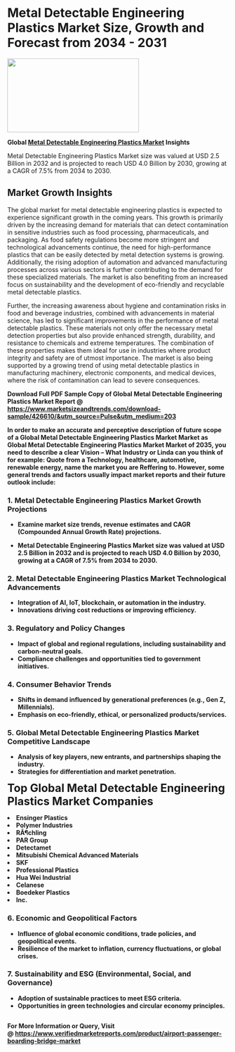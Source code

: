 <H1>Metal Detectable Engineering Plastics Market Size, Growth and Forecast from 2034 - 2031</H1><img class="aligncenter size-medium wp-image-584254" src="https://thirdeyenews.in/wp-content/uploads/2034/09/Global-Market-Research-300x168.jpeg" alt="" width="300" height="168" /><p><strong>Global&nbsp;<a href="https://www.marketsizeandtrends.com/download-sample/426610/&amp;utm_source=Pulse&amp;utm_medium=203">Metal Detectable Engineering Plastics Market</a> Insights</strong></p><p>Metal Detectable Engineering Plastics Market size was valued at USD 2.5 Billion in 2032 and is projected to reach USD 4.0 Billion by 2030, growing at a CAGR of 7.5% from 2034 to 2030.</p><p><h2>Market Growth Insights</h2> <p>The global market for metal detectable engineering plastics is expected to experience significant growth in the coming years. This growth is primarily driven by the increasing demand for materials that can detect contamination in sensitive industries such as food processing, pharmaceuticals, and packaging. As food safety regulations become more stringent and technological advancements continue, the need for high-performance plastics that can be easily detected by metal detection systems is growing. Additionally, the rising adoption of automation and advanced manufacturing processes across various sectors is further contributing to the demand for these specialized materials. The market is also benefiting from an increased focus on sustainability and the development of eco-friendly and recyclable metal detectable plastics.</p> <p><strong></strong></p> <p>Further, the increasing awareness about hygiene and contamination risks in food and beverage industries, combined with advancements in material science, has led to significant improvements in the performance of metal detectable plastics. These materials not only offer the necessary metal detection properties but also provide enhanced strength, durability, and resistance to chemicals and extreme temperatures. The combination of these properties makes them ideal for use in industries where product integrity and safety are of utmost importance. The market is also being supported by a growing trend of using metal detectable plastics in manufacturing machinery, electronic components, and medical devices, where the risk of contamination can lead to severe consequences.</p> <p><strong></p><p><span class=""><strong>Download Full PDF Sample Copy of Global Metal Detectable Engineering Plastics Market Report</strong> @ <a href="https://www.marketsizeandtrends.com/download-sample/426610/&amp;utm_source=Pulse&amp;utm_medium=203" target="_blank">https://www.marketsizeandtrends.com/download-sample/426610/&amp;utm_source=Pulse&amp;utm_medium=203</a></span></p><p>In order to make an accurate and perceptive description of future scope of a Global&nbsp;Metal Detectable Engineering Plastics Market Market as Global&nbsp;Metal Detectable Engineering Plastics Market Market of 2035, you need to describe a clear Vision &ndash; What Industry or Linda can you think of for example: Quote from a Technology, healthcare, automotive, renewable energy, name the market you are Reffering to. However, some general trends and factors usually impact market reports and their future outlook include:</p><h3>1.&nbsp;<strong>Metal Detectable Engineering Plastics Market Growth Projections</strong></h3><ul><li>Examine market size trends, revenue estimates and CAGR (Compounded Annual Growth Rate) projections.</li><li><p>Metal Detectable Engineering Plastics Market size was valued at USD 2.5 Billion in 2032 and is projected to reach USD 4.0 Billion by 2030, growing at a CAGR of 7.5% from 2034 to 2030.</p></li></ul><h3>2.&nbsp;<strong>Metal Detectable Engineering Plastics Market Technological Advancements</strong></h3><ul><li>Integration of AI, IoT, blockchain, or automation in the industry.</li><li>Innovations driving cost reductions or improving efficiency.</li></ul><h3>3.&nbsp;<strong>Regulatory and Policy Changes</strong></h3><ul><li>Impact of global and regional regulations, including sustainability and carbon-neutral goals.</li><li>Compliance challenges and opportunities tied to government initiatives.</li></ul><h3>4.&nbsp;<strong>Consumer Behavior Trends</strong></h3><ul><li>Shifts in demand influenced by generational preferences (e.g., Gen Z, Millennials).</li><li>Emphasis on eco-friendly, ethical, or personalized products/services.</li></ul><h3>5.&nbsp;<strong>Global Metal Detectable Engineering Plastics Market Competitive Landscape</strong></h3><ul><li>Analysis of key players, new entrants, and partnerships shaping the industry.</li><li>Strategies for differentiation and market penetration.</li></ul><p data-pm-slice="1 1 []"><span style="color: inherit; font-family: inherit; font-size: 25px;">Top Global Metal Detectable Engineering Plastics Market Companies</span></p><div class="" data-test-id=""><p><li>Ensinger Plastics</li><li> Polymer Industries</li><li> RÃ¶chling</li><li> PAR Group</li><li> Detectamet</li><li> Mitsubishi Chemical Advanced Materials</li><li> SKF</li><li> Professional Plastics</li><li> Hua Wei Industrial</li><li> Celanese</li><li> Boedeker Plastics</li><li> Inc.</li></p></div><h3>6.&nbsp;<strong>Economic and Geopolitical Factors</strong></h3><ul><li>Influence of global economic conditions, trade policies, and geopolitical events.</li><li>Resilience of the market to inflation, currency fluctuations, or global crises.</li></ul><h3>7.&nbsp;<strong>Sustainability and ESG (Environmental, Social, and Governance)</strong></h3><ul><li>Adoption of sustainable practices to meet ESG criteria.</li><li>Opportunities in green technologies and circular economy principles.</li></ul><h2><strong style="font-size: 14px;">For More Information or Query, Visit @&nbsp;</strong><a style="background-color: #ffffff; font-size: 14px;" href="https://www.marketsizeandtrends.com/report/metal-detectable-engineering-plastics-market/" target="_blank">https://www.verifiedmarketreports.com/product/airport-passenger-boarding-bridge-market</a></h2>
